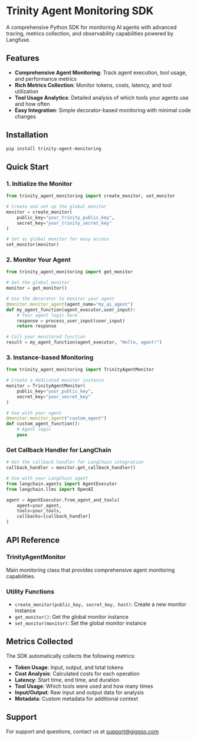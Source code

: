 # Trinity Agent Monitoring SDK

A comprehensive Python SDK for monitoring AI agents with advanced tracing, metrics collection, and observability capabilities powered by Langfuse.

## Features

- **Comprehensive Agent Monitoring**: Track agent execution, tool usage, and performance metrics
- **Rich Metrics Collection**: Monitor tokens, costs, latency, and tool utilization
- **Tool Usage Analytics**: Detailed analysis of which tools your agents use and how often
- **Easy Integration**: Simple decorator-based monitoring with minimal code changes


## Installation

```bash
pip install trinity-agent-monitoring
```

## Quick Start

### 1. Initialize the Monitor

```python
from trinity_agent_monitoring import create_monitor, set_monitor

# Create and set up the global monitor
monitor = create_monitor(
    public_key="your_trinity_public_key",
    secret_key="your_trinity_secret_key"
)

# Set as global monitor for easy access
set_monitor(monitor)
```

### 2. Monitor Your Agent

```python
from trinity_agent_monitoring import get_monitor

# Get the global monitor
monitor = get_monitor()

# Use the decorator to monitor your agent
@monitor.monitor_agent(agent_name="my_ai_agent")
def my_agent_function(agent_executor,user_input):
    # Your agent logic here
    response = process_user_input(user_input)
    return response

# Call your monitored function
result = my_agent_function(agent_executor, "Hello, agent!")
```

### 3. Instance-based Monitoring

```python
from trinity_agent_monitoring import TrinityAgentMonitor

# Create a dedicated monitor instance
monitor = TrinityAgentMonitor(
    public_key="your_public_key",
    secret_key="your_secret_key"
)

# Use with your agent
@monitor.monitor_agent("custom_agent")
def custom_agent_function():
    # Agent logic
    pass
```

### Get Callback Handler for LangChain

```python
# Get the callback handler for LangChain integration
callback_handler = monitor.get_callback_handler()

# Use with your LangChain agent
from langchain.agents import AgentExecutor
from langchain.llms import OpenAI

agent = AgentExecutor.from_agent_and_tools(
    agent=your_agent,
    tools=your_tools,
    callbacks=[callback_handler]
)
```

## API Reference

### TrinityAgentMonitor

Main monitoring class that provides comprehensive agent monitoring capabilities.

### Utility Functions

- `create_monitor(public_key, secret_key, host)`: Create a new monitor instance
- `get_monitor()`: Get the global monitor instance
- `set_monitor(monitor)`: Set the global monitor instance

## Metrics Collected

The SDK automatically collects the following metrics:

- **Token Usage**: Input, output, and total tokens
- **Cost Analysis**: Calculated costs for each operation
- **Latency**: Start time, end time, and duration
- **Tool Usage**: Which tools were used and how many times
- **Input/Output**: Raw input and output data for analysis
- **Metadata**: Custom metadata for additional context

## Support

For support and questions, contact us at support@giggso.com

